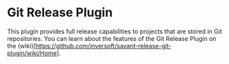 Git Release Plugin
============================

This plugin provides full release capabilities to projects that are stored in Git repositories. You can learn about the features of the Git Release Plugin on the (wiki)[https://github.com/inversoft/savant-release-git-plugin/wiki/Home].
